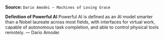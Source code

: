 **Source:** `Dario Amodei — Machines of Loving Grace`

**Definition of Powerful AI**
Powerful AI is defined as an AI model smarter than a Nobel laureate across most fields, with interfaces for virtual work, capable of autonomous task completion, and able to control physical tools remotely. — Dario Amodei

